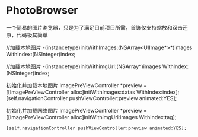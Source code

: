 # PhotoBrowser
一个简易的图片浏览器，只是为了满足目前项目所需，首饰仅支持缩放和双击还原，代码极其简单


//加载本地图片
-(instancetype)initWithImages:(NSArray<UIImage*>*)images WithIndex:(NSInteger)index;


//加载本地图片
-(instancetype)initWithimgUrl:(NSArray*)images WithIndex:(NSInteger)index;


初始化并加载本地图片
   ImagePreViewController *preview = [[ImagePreViewController alloc]initWithImages:datas WithIndex:index];
    [self.navigationController pushViewController:preview animated:YES];
    
    
    
初始化并加载网络图片
  ImagePreViewController *preview = [[ImagePreViewController alloc]initWithimgUrl:images WithIndex:tag];
    
    [self.navigationController pushViewController:preview animated:YES];
